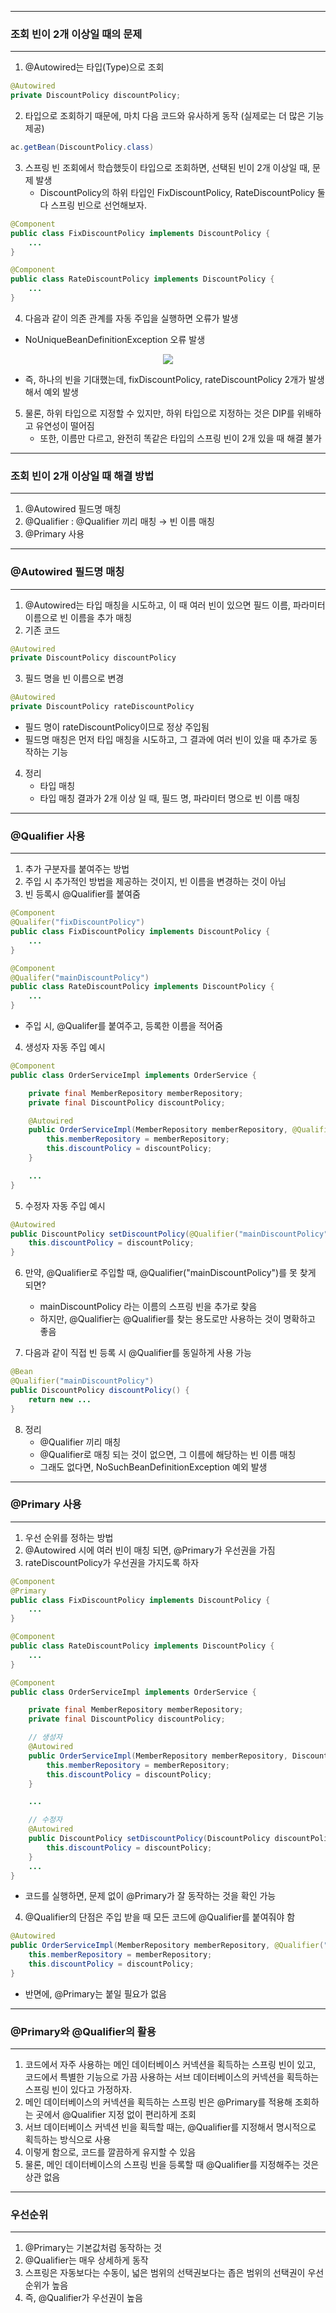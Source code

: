 -----
### 조회 빈이 2개 이상일 때의 문제
-----
1. @Autowired는 타입(Type)으로 조회
```java
@Autowired
private DiscountPolicy discountPolicy;
```

2. 타입으로 조회하기 때문에, 마치 다음 코드와 유사하게 동작 (실제로는 더 많은 기능 제공)
```java
ac.getBean(DiscountPolicy.class)
```

3. 스프링 빈 조회에서 학습했듯이 타입으로 조회하면, 선택된 빈이 2개 이상일 때, 문제 발생
   - DiscountPolicy의 하위 타입인 FixDiscountPolicy, RateDiscountPolicy 둘 다 스프링 빈으로 선언해보자.
```java
@Component
public class FixDiscountPolicy implements DiscountPolicy {
    ...
}
```
```java
@Component
public class RateDiscountPolicy implements DiscountPolicy {
    ...
}
```

4. 다음과 같이 의존 관계를 자동 주입을 실행하면 오류가 발생
  - NoUniqueBeanDefinitionException 오류 발생
<div align="center">
<img src="https://github.com/sooyounghan/Computer-Science/assets/34672301/21e518b9-73fa-4c27-b280-c72e8354e4a6">
</div>

  - 즉, 하나의 빈을 기대했는데, fixDiscountPolicy, rateDiscountPolicy 2개가 발생해서 예외 발생

5. 물론, 하위 타입으로 지정할 수 있지만, 하위 타입으로 지정하는 것은 DIP를 위배하고 유연성이 떨어짐
   - 또한, 이름만 다르고, 완전히 똑같은 타입의 스프링 빈이 2개 있을 때 해결 불가

-----
### 조회 빈이 2개 이상일 때 해결 방법
-----
1. @Autowired 필드명 매칭
2. @Qualifier : @Qualifier 끼리 매칭 → 빈 이름 매칭
3. @Primary 사용

-----
### @Autowired 필드명 매칭
-----
1. @Autowired는 타입 매칭을 시도하고, 이 때 여러 빈이 있으면 필드 이름, 파라미터 이름으로 빈 이름을 추가 매칭
2. 기존 코드
```java
@Autowired
private DiscountPolicy discountPolicy
```

3. 필드 명을 빈 이름으로 변경
```java
@Autowired
private DiscountPolicy rateDiscountPolicy
```
  - 필드 명이 rateDiscountPolicy이므로 정상 주입됨
  - 필드명 매칭은 먼저 타입 매칭을 시도하고, 그 결과에 여러 빈이 있을 때 추가로 동작하는 기능

4. 정리
   - 타입 매칭
   - 타입 매칭 결과가 2개 이상 일 때, 필드 명, 파라미터 명으로 빈 이름 매칭

-----
### @Qualifier 사용
-----
1. 추가 구분자를 붙여주는 방법
2. 주입 시 추가적인 방법을 제공하는 것이지, 빈 이름을 변경하는 것이 아님
3. 빈 등록시 @Qualifier를 붙여줌
```java
@Component
@Qualifer("fixDiscountPolicy")
public class FixDiscountPolicy implements DiscountPolicy {
    ...
}
```
```java
@Component
@Qualifer("mainDiscountPolicy")
public class RateDiscountPolicy implements DiscountPolicy {
    ...
}
```
  - 주입 시, @Qualifer를 붙여주고, 등록한 이름을 적어줌

4. 생성자 자동 주입 예시
```java
@Component
public class OrderServiceImpl implements OrderService {

    private final MemberRepository memberRepository;
    private final DiscountPolicy discountPolicy;

    @Autowired
    public OrderServiceImpl(MemberRepository memberRepository, @Qualifier("mainDiscountPolicy") DiscountPolicy discountPolicy) {
        this.memberRepository = memberRepository;
        this.discountPolicy = discountPolicy;
    }

    ...
}
```

5. 수정자 자동 주입 예시
```java
@Autowired
public DiscountPolicy setDiscountPolicy(@Qualifier("mainDiscountPolicy") DiscountPolicy discountPolicy) {
    this.discountPolicy = discountPolicy;
}
```

6. 만약, @Qualifier로 주입할 때, @Qualifier("mainDiscountPolicy")를 못 찾게 되면?
   - mainDiscountPolicy 라는 이름의 스프링 빈을 추가로 찾음
   - 하지만, @Qualifier는 @Qualifier를 찾는 용도로만 사용하는 것이 명확하고 좋음

7. 다음과 같이 직접 빈 등록 시 @Qualifier를 동일하게 사용 가능
```java
@Bean
@Qualifier("mainDiscountPolicy")
public DiscountPolicy discountPolicy() {
    return new ...
}
```

8. 정리
   - @Qualifier 끼리 매칭
   - @Qualifier로 매칭 되는 것이 없으면, 그 이름에 해당하는 빈 이름 매칭
   - 그래도 없다면, NoSuchBeanDefinitionException 예외 발생

-----
### @Primary 사용
-----
1. 우선 순위를 정하는 방법
2. @Autowired 시에 여러 빈이 매칭 되면, @Primary가 우선권을 가짐
3. rateDiscountPolicy가 우선권을 가지도록 하자
```java
@Component
@Primary
public class FixDiscountPolicy implements DiscountPolicy {
    ...
}
```
```java
@Component
public class RateDiscountPolicy implements DiscountPolicy {
    ...
}
```
```java
@Component
public class OrderServiceImpl implements OrderService {

    private final MemberRepository memberRepository;
    private final DiscountPolicy discountPolicy;

    // 생성자
    @Autowired
    public OrderServiceImpl(MemberRepository memberRepository, DiscountPolicy discountPolicy) {
        this.memberRepository = memberRepository;
        this.discountPolicy = discountPolicy;
    }

    ...

    // 수정자
    @Autowired
    public DiscountPolicy setDiscountPolicy(DiscountPolicy discountPolicy) {
        this.discountPolicy = discountPolicy;
    }
    ...
}
```
  - 코드를 실행하면, 문제 없이 @Primary가 잘 동작하는 것을 확인 가능

4. @Qualifier의 단점은 주입 받을 때 모든 코드에 @Qualifier를 붙여줘야 함
```java
@Autowired
public OrderServiceImpl(MemberRepository memberRepository, @Qualifier("mainDiscountPolicy") DiscountPolicy discountPolicy) {
    this.memberRepository = memberRepository;
    this.discountPolicy = discountPolicy;
}
```

  - 반면에, @Primary는 붙일 필요가 없음

-----
### @Primary와 @Qualifier의 활용
-----
1. 코드에서 자주 사용하는 메인 데이터베이스 커넥션을 획득하는 스프링 빈이 있고, 코드에서 특별한 기능으로 가끔 사용하는 서브 데이터베이스의 커넥션을 획득하는 스프링 빈이 있다고 가정하자.
2. 메인 데이터베이스의 커넥션을 획득하는 스프링 빈은 @Primary를 적용해 조회하는 곳에서 @Qualifier 지정 없이 편리하게 조회
3. 서브 데이터베이스 커넥션 빈을 획득할 때는, @Qualifier를 지정해서 명시적으로 획득하는 방식으로 사용
4. 이렇게 함으로, 코드를 깔끔하게 유지할 수 있음
5. 물론, 메인 데이터베이스의 스프링 빈을 등록할 때 @Qualifier를 지정해주는 것은 상관 없음

-----
### 우선순위
-----
1. @Primary는 기본값처럼 동작하는 것
2. @Qualifier는 매우 상세하게 동작
3. 스프링은 자동보다는 수동이, 넓은 범위의 선택권보다는 좁은 범위의 선택권이 우선 순위가 높음
4. 즉, @Qualifier가 우선권이 높음
